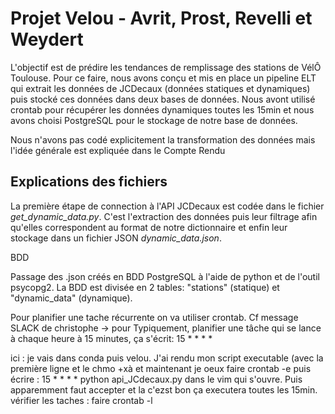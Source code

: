 # Projet Velou - Avrit, Prost, Revelli et Weydert

L'objectif est de prédire les tendances de remplissage des stations de VélÔ Toulouse. Pour ce faire, nous avons conçu et mis en place un pipeline ELT qui extrait les données de JCDecaux (données statiques et dynamiques) puis stocké ces données dans deux bases de données. 
Nous avont utilisé crontab pour récupérer les données dynamiques toutes les 15min et nous avons choisi PostgreSQL pour le stockage de notre base de données. 

Nous n'avons pas codé explicitement la transformation des données mais l'idée générale est expliquée dans le Compte Rendu


## Explications des fichiers 
La première étape de connection à l'API JCDecaux est codée dans le fichier *get_dynamic_data.py*. C'est l'extraction des données puis leur filtrage afin qu'elles correspondent au format de notre dictionnaire et enfin leur stockage dans un fichier JSON *dynamic_data.json*.




BDD 

Passage des .json créés en BDD PostgreSQL à l'aide de python et de l'outil psycopg2.
La BDD est divisée en 2 tables: "stations" (statique) et "dynamic_data" (dynamique).


Pour planifier une tache récurrente on va utiliser crontab. Cf message SLACK de christophe -> pour Typiquement, planifier une tâche qui se lance à chaque heure à 15 minutes, ça s'écrit:
15 * * * * 

ici : je vais dans conda puis velou. J'ai rendu mon script executable (avec la première ligne et le chmo +xà et maintenant je oeux faire crontab -e puis écrire : 15 * * * * python api_JCdecaux.py dans le vim qui s'ouvre. Puis apparemment faut accepter et la c'ezst bon ça executera toutes les 15min. 
vérifier les taches : faire crontab -l  
